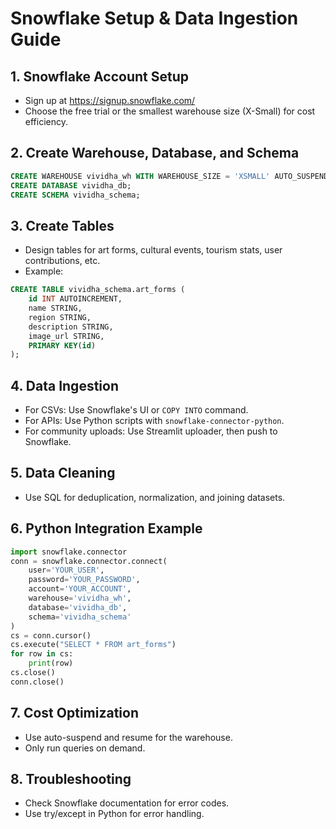 # Snowflake Setup & Data Ingestion Guide

## 1. Snowflake Account Setup
- Sign up at https://signup.snowflake.com/
- Choose the free trial or the smallest warehouse size (X-Small) for cost efficiency.

## 2. Create Warehouse, Database, and Schema
```sql
CREATE WAREHOUSE vividha_wh WITH WAREHOUSE_SIZE = 'XSMALL' AUTO_SUSPEND = 60 AUTO_RESUME = TRUE;
CREATE DATABASE vividha_db;
CREATE SCHEMA vividha_schema;
```

## 3. Create Tables
- Design tables for art forms, cultural events, tourism stats, user contributions, etc.
- Example:
```sql
CREATE TABLE vividha_schema.art_forms (
    id INT AUTOINCREMENT,
    name STRING,
    region STRING,
    description STRING,
    image_url STRING,
    PRIMARY KEY(id)
);
```

## 4. Data Ingestion
- For CSVs: Use Snowflake's UI or `COPY INTO` command.
- For APIs: Use Python scripts with `snowflake-connector-python`.
- For community uploads: Use Streamlit uploader, then push to Snowflake.

## 5. Data Cleaning
- Use SQL for deduplication, normalization, and joining datasets.

## 6. Python Integration Example
```python
import snowflake.connector
conn = snowflake.connector.connect(
    user='YOUR_USER',
    password='YOUR_PASSWORD',
    account='YOUR_ACCOUNT',
    warehouse='vividha_wh',
    database='vividha_db',
    schema='vividha_schema'
)
cs = conn.cursor()
cs.execute("SELECT * FROM art_forms")
for row in cs:
    print(row)
cs.close()
conn.close()
```

## 7. Cost Optimization
- Use auto-suspend and resume for the warehouse.
- Only run queries on demand.

## 8. Troubleshooting
- Check Snowflake documentation for error codes.
- Use try/except in Python for error handling.

